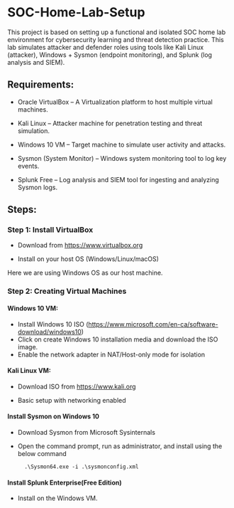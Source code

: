 # SOC-Home-Lab-Setup
This project is based on setting up a functional and isolated SOC home lab environment for cybersecurity learning and threat detection practice. This lab simulates attacker and defender roles using tools like Kali Linux (attacker), Windows + Sysmon (endpoint monitoring), and Splunk (log analysis and SIEM).

## Requirements:
- Oracle VirtualBox – A Virtualization platform to host multiple virtual machines.

- Kali Linux – Attacker machine for penetration testing and threat simulation.

- Windows 10 VM – Target machine to simulate user activity and attacks.

- Sysmon (System Monitor) – Windows system monitoring tool to log key events.

- Splunk Free – Log analysis and SIEM tool for ingesting and analyzing Sysmon logs.

## Steps:
### Step 1: Install VirtualBox
- Download from https://www.virtualbox.org

- Install on your host OS (Windows/Linux/macOS)

Here we are using Windows OS as our host machine.

### Step 2: Creating Virtual Machines

#### Windows 10 VM:

- Install Windows 10 ISO (https://www.microsoft.com/en-ca/software-download/windows10)
- Click on create Windows 10 installation media and download the ISO image.
- Enable the network adapter in NAT/Host-only mode for isolation

#### Kali Linux VM:

- Download ISO from https://www.kali.org

- Basic setup with networking enabled

#### Install Sysmon on Windows 10

- Download Sysmon from Microsoft Sysinternals
- Open the command prompt, run as administrator, and install using the below command

        .\Sysmon64.exe -i .\sysmonconfig.xml
  
#### Install Splunk Enterprise(Free Edition)

- Install on the Windows VM.






